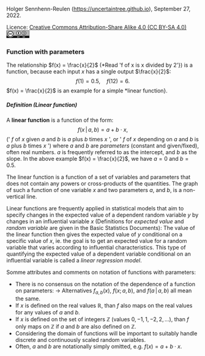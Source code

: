Holger Sennhenn-Reulen (https://uncertaintree.github.io), September 27, 2022. 

Licence: [Creative Commons Attribution-Share Alike 4.0 (CC BY-SA 4.0)   <img src="https://github.com/uncertaintree/uncertaintree.github.io/blob/master/oer/cc_by_sa.png" width="60" height="20">](https://creativecommons.org/licenses/by-sa/4.0/)

### Function with parameters
The relationship $f(x) = \frac{x}{2}$ (*Read 'f of x is x divided by 2'}) is a function, because each input $x$ has a single output $\frac{x}{2}$: 
$$f(1)=0.5,\quad f(12)=6.$$
$f(x) = \frac{x}{2}$ is an example for a simple *linear function}. 

##### Definition (Linear function)
A **linear function** is a function of the form:
$$f(x\,\vert\,a,b)=a+b\cdot x,$$
(' $f$ of $x$ given $a$ and $b$ is $a$ plus $b$ times $x$ ', or ' $f$ of $x$ depending on $a$ and $b$ is $a$ plus $b$ times $x$ ') where $a$ and $b$ are *parameters* (constant and given/fixed), often real numbers. 
$a$ is frequently referred to as the intercept, and $b$ as the slope. 
In the above example $f(x) = \frac{x}{2}$, we have $a=0$ and $b=0.5$. 



The linear function is a function of a set of variables and parameters that does not contain any powers or cross-products of the quantities. 
The graph of such a function of one variable $x$ and two parameters $a$, and $b$, is a non-vertical line. 

Linear functions are frequently applied in statistical models that aim to specify changes in the expected value of a dependent random variable $y$ by changes in an influential variable $x$  (Definitions for *expected value* and *random variable* are given in the Basic Statistics Documents):
The value of the linear function then gives the expected value of $y$ conditional on a specific value of $x$, ie. the goal is to get an expected value for a random variable that varies according to influential characteristics. 
This type of quantifying the expected value of a dependent variable conditional on an influential variable is called a *linear regression model*.

Somme attributes and comments on notation of functions with parameters:

- There is no consensus on the notation of the dependence of a function on parameters:
$\rightarrow$ Alternatives $f_{a,b}\left(x\right)$, $f\left(x;a,b\right)$, and $f\left(a\,\vert\,a,b\right)$ all mean the same. 
- If $x$ is defined on the real values $\mathbb{R}$, than $f$ also maps on the real values for any values of $a$ and $b$. 
- If $x$ is defined on the set of integers $\mathbb{Z}$ (values $0,-1, 1, -2, 2, \ldots$), than $f$ only maps on $\mathbb{Z}$ if $a$ and $b$ are also defined on $\mathbb{Z}$. 
- Considering the domain of functions will be important to suitably handle discrete and continuously scaled random variables.
- Often, $a$ and $b$ are notationally simply omitted, e.g. $f\left(x\right)=a+b\cdot x$.
